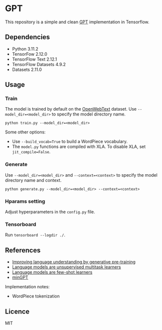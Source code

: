 # GPT
This repository is a simple and clean [GPT](https://cdn.openai.com/research-covers/language-unsupervised/language_understanding_paper.pdf)  implementation in Tensorflow.


## Dependencies
- Python 3.11.2
- TensorFow 2.12.0
- TensorFlow Text 2.12.1
- TensorFlow Datasets 4.9.2
- Datasets 2.11.0

## Usage
### Train
The model is trained by default on the [OpenWebText](https://huggingface.co/datasets/openwebtext) dataset. Use `--model_dir=<model_dir>` to specify the model directory name.
```
python train.py --model_dir=<model_dir> 
```

Some other options:
- Use `--build_vocab=True` to build a WordPiece vocabulary.
- The `model.py` functions are compiled with XLA. To disable XLA, set `jit_compile=False`.

### Generate
Use `--model_dir=<model_dir>` and `--context=<context>` to specify the model directory name and context.
```
python generate.py --model_dir=<model_dir> --context=<context>
```

### Hparams setting
Adjust hyperparameters in the `config.py` file.

### Tensorboard
Run `tensorboard --logdir ./`.


## References
- [Improving language understanding by generative pre-training](https://cdn.openai.com/research-covers/language-unsupervised/language_understanding_paper.pdf)
- [Language models are unsupervised multitask learners](https://cdn.openai.com/better-language-models/language_models_are_unsupervised_multitask_learners.pdf)
- [Language models are few-shot learners](https://proceedings.neurips.cc/paper/2020/file/1457c0d6bfcb4967418bfb8ac142f64a-Paper.pdf)
- [minGPT](https://github.com/karpathy/minGPT)

Implementation notes:
- WordPiece tokenization


## Licence
MIT
